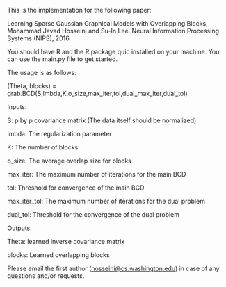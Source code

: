 This is the implementation for the following paper:

Learning Sparse Gaussian Graphical Models with Overlapping Blocks‎, Mohammad Javad Hosseini and Su-In Lee. Neural Information Processing Systems (NIPS), 2016.

You should have R and the R package quic installed on your machine. You can use the main.py file to get started.

The usage is as follows:

(Theta, blocks) = grab.BCD(S,lmbda,K,o_size,max_iter,tol,dual_max_iter,dual_tol)

Inputs:

S: p by p covariance matrix (The data itself should be normalized)

lmbda: The regularization parameter

K: The number of blocks

o_size: The average overlap size for blocks

max_iter: The maximum number of iterations for the main BCD

tol: Threshold for convergence of the main BCD

max_iter_tol: The maximum number of iterations for the dual problem

dual_tol: Threshold for the convergence of the dual problem


Outputs:

Theta: learned inverse covariance matrix

blocks: Learned overlapping blocks

Please email the first author (hosseini@cs.washington.edu) in case of any questions and/or requests.
